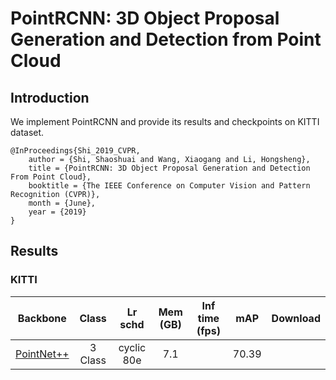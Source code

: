 # PointRCNN: 3D Object Proposal Generation and Detection from Point Cloud

## Introduction

<!-- [ALGORITHM] -->

We implement PointRCNN and provide its results and checkpoints on KITTI dataset.

```
@InProceedings{Shi_2019_CVPR,
    author = {Shi, Shaoshuai and Wang, Xiaogang and Li, Hongsheng},
    title = {PointRCNN: 3D Object Proposal Generation and Detection From Point Cloud},
    booktitle = {The IEEE Conference on Computer Vision and Pattern Recognition (CVPR)},
    month = {June},
    year = {2019}
}
```

## Results

### KITTI

|  Backbone   |Class| Lr schd | Mem (GB) | Inf time (fps) | mAP | Download |
| :---------: | :-----: |:-----: | :------: | :------------: | :----: |:----: |
|    [PointNet++](./pointrcnn_2x8_kitti-3d-3classes.py) |3 Class|cyclic 80e|7.1||70.39||
